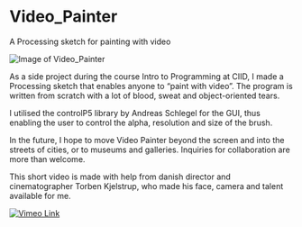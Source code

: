 # Video_Painter
A Processing sketch for painting with video

![Image of Video_Painter](http://ciid.dk/root_ciidwww/wp-content/uploads/2015/07/VideoPainterGIF.gif)

As a side project during the course Intro to Programming at CIID, I made a Processing sketch that enables anyone to “paint with video”.
The program is written from scratch with a lot of blood, sweat and object-oriented tears. 

I utilised the controlP5 library by Andreas Schlegel for the GUI, thus enabling the user to control the alpha, resolution and size of the brush.

In the future, I hope to move Video Painter beyond the screen and into the streets of cities, or to museums and galleries. Inquiries for collaboration are more than welcome.

This short video is made with help from danish director and cinematographer Torben Kjelstrup, who made his face, camera and talent available for me.

[![Vimeo Link](http://ciid.dk/root_ciidwww/wp-content/uploads/2015/07/Andreas_Torben12.jpg)](https://vimeo.com/132835651)


